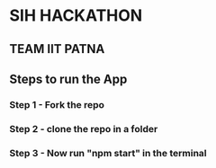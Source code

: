 # SIH HACKATHON

## TEAM IIT PATNA

## Steps to run the App

### Step 1 - Fork the repo

### Step 2 - clone the repo in a folder

### Step 3 - Now run "npm start" in the terminal
